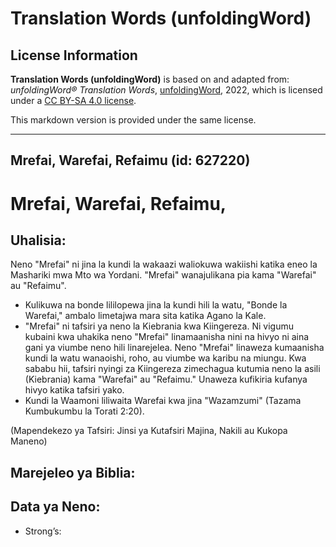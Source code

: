 # Translation Words (unfoldingWord)

## License Information

**Translation Words (unfoldingWord)** is based on and adapted from: _unfoldingWord® Translation Words_, [unfoldingWord](https://unfoldingword.org/utw), 2022, which is licensed under a [CC BY-SA 4.0 license](https://creativecommons.org/licenses/by-sa/4.0/legalcode.en).

This markdown version is provided under the same license.



--------------------------------

## Mrefai, Warefai, Refaimu (id: 627220)

Mrefai, Warefai, Refaimu,
=========================

Uhalisia:
---------

Neno "Mrefai" ni jina la kundi la wakaazi waliokuwa wakiishi katika eneo la Mashariki mwa Mto wa Yordani. "Mrefai" wanajulikana pia kama "Warefai" au "Refaimu".

* Kulikuwa na bonde lililopewa jina la kundi hili la watu, "Bonde la Warefai," ambalo limetajwa mara sita katika Agano la Kale.
* "Mrefai" ni tafsiri ya neno la Kiebrania kwa Kiingereza. Ni vigumu kubaini kwa uhakika neno "Mrefai" linamaanisha nini na hivyo ni aina gani ya viumbe neno hili linarejelea. Neno "Mrefai" linaweza kumaanisha kundi la watu wanaoishi, roho, au viumbe wa karibu na miungu. Kwa sababu hii, tafsiri nyingi za Kiingereza zimechagua kutumia neno la asili (Kiebrania) kama "Warefai" au "Refaimu." Unaweza kufikiria kufanya hivyo katika tafsiri yako.
* Kundi la Waamoni liliwaita Warefai kwa jina "Wazamzumi" (Tazama Kumbukumbu la Torati 2:20\).

(Mapendekezo ya Tafsiri: Jinsi ya Kutafsiri Majina, Nakili au Kukopa Maneno)

Marejeleo ya Biblia:
--------------------

Data ya Neno:
-------------

* Strong’s:


